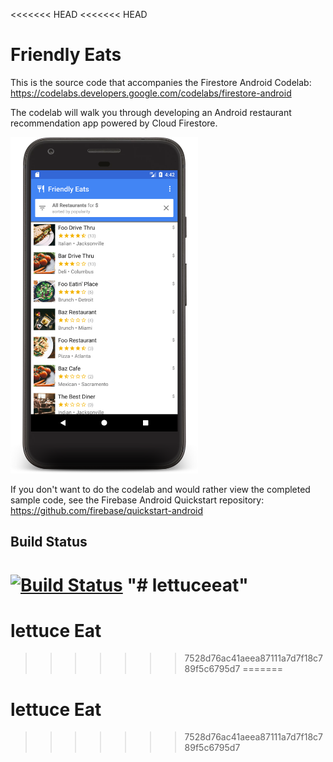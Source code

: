 <<<<<<< HEAD
<<<<<<< HEAD
# Friendly Eats



This is the source code that accompanies the Firestore Android Codelab:
https://codelabs.developers.google.com/codelabs/firestore-android

The codelab will walk you through developing an Android restaurant recommendation
app powered by Cloud Firestore.

<img src="docs/home.png" width="300"/>

If you don't want to do the codelab and would rather view the completed
sample code, see the Firebase Android Quickstart repository:
https://github.com/firebase/quickstart-android

## Build Status

[![Build Status](https://travis-ci.org/firebase/friendlyeats-android.svg?branch=master)](https://travis-ci.org/firebase/friendlyeats-android)
"# lettuceeat" 
=======
# lettuce Eat
>>>>>>> 7528d76ac41aeea87111a7d7f18c789f5c6795d7
=======
# lettuce Eat
>>>>>>> 7528d76ac41aeea87111a7d7f18c789f5c6795d7
